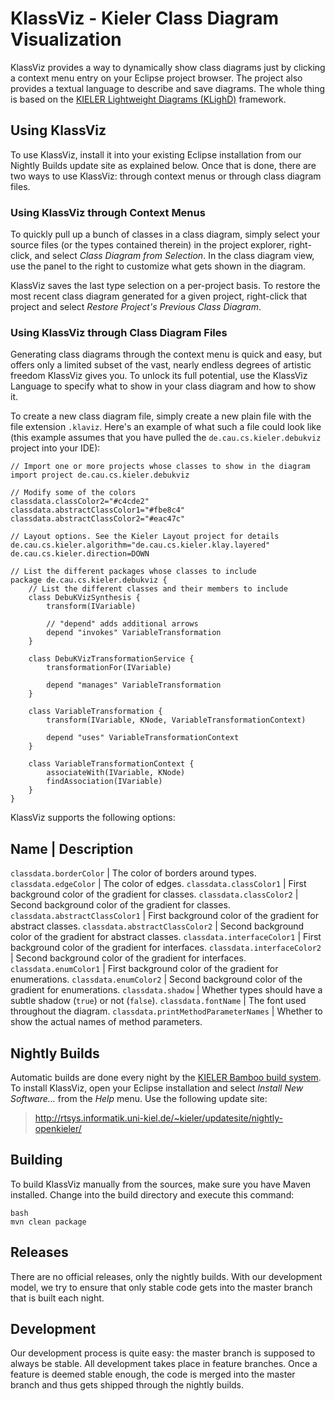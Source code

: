 KlassViz - Kieler Class Diagram Visualization
=============================================

KlassViz provides a way to dynamically show class diagrams just by clicking a context menu entry on your Eclipse project browser. The project also provides a textual language to describe and save diagrams. The whole thing is based on the [KIELER Lightweight Diagrams (KLighD)](http://www.informatik.uni-kiel.de/rtsys/kieler/) framework.


Using KlassViz
--------------

To use KlassViz, install it into your existing Eclipse installation from our Nightly Builds update site as explained below. Once that is done, there are two ways to use KlassViz: through context menus or through class diagram files.


### Using KlassViz through Context Menus

To quickly pull up a bunch of classes in a class diagram, simply select your source files (or the types contained therein) in the project explorer, right-click, and select _Class Diagram from Selection_. In the class diagram view, use the panel to the right to customize what gets shown in the diagram.

KlassViz saves the last type selection on a per-project basis. To restore the most recent class diagram generated for a given project, right-click that project and select _Restore Project's Previous Class Diagram_.


### Using KlassViz through Class Diagram Files

Generating class diagrams through the context menu is quick and easy, but offers only a limited subset of the vast, nearly endless degrees of artistic freedom KlassViz gives you. To unlock its full potential, use the KlassViz Language to specify what to show in your class diagram and how to show it.

To create a new class diagram file, simply create a new plain file with the file extension `.klaviz`. Here's an example of what such a file could look like (this example assumes that you have pulled the `de.cau.cs.kieler.debukviz` project into your IDE):

    // Import one or more projects whose classes to show in the diagram
    import project de.cau.cs.kieler.debukviz
    
    // Modify some of the colors
    classdata.classColor2="#c4cde2"
    classdata.abstractClassColor1="#fbe8c4"
    classdata.abstractClassColor2="#eac47c"
    
    // Layout options. See the Kieler Layout project for details
    de.cau.cs.kieler.algorithm="de.cau.cs.kieler.klay.layered"
    de.cau.cs.kieler.direction=DOWN
    
    // List the different packages whose classes to include
    package de.cau.cs.kieler.debukviz {
        // List the different classes and their members to include
        class DebuKVizSynthesis {
            transform(IVariable)
            
            // "depend" adds additional arrows
            depend "invokes" VariableTransformation
        }
        
        class DebuKVizTransformationService {
            transformationFor(IVariable)
            
            depend "manages" VariableTransformation
        }
        
        class VariableTransformation {
            transform(IVariable, KNode, VariableTransformationContext)
            
            depend "uses" VariableTransformationContext
        }
        
        class VariableTransformationContext {
            associateWith(IVariable, KNode)
            findAssociation(IVariable)
        }
    }

KlassViz supports the following options:

Name                                  | Description
-----------------------------------------------------------------------------------------------------
`classdata.borderColor`               | The color of borders around types.
`classdata.edgeColor`                 | The color of edges.
`classdata.classColor1`               | First background color of the gradient for classes.
`classdata.classColor2`               | Second background color of the gradient for classes.
`classdata.abstractClassColor1`       | First background color of the gradient for abstract classes.
`classdata.abstractClassColor2`       | Second background color of the gradient for abstract classes.
`classdata.interfaceColor1`           | First background color of the gradient for interfaces.
`classdata.interfaceColor2`           | Second background color of the gradient for interfaces.
`classdata.enumColor1`                | First background color of the gradient for enumerations.
`classdata.enumColor2`                | Second background color of the gradient for enumerations.
`classdata.shadow`                    | Whether types should have a subtle shadow (`true`) or not (`false`).
`classdata.fontName`                  | The font used throughout the diagram.
`classdata.printMethodParameterNames` | Whether to show the actual names of method parameters.


Nightly Builds
--------------

Automatic builds are done every night by the [KIELER Bamboo build system](http://rtsys.informatik.uni-kiel.de/bamboo). To install KlassViz, open your Eclipse installation and select _Install New Software..._ from the _Help_ menu. Use the following update site:

> http://rtsys.informatik.uni-kiel.de/~kieler/updatesite/nightly-openkieler/


Building
--------

To build KlassViz manually from the sources, make sure you have Maven installed. Change into the build directory and execute this command:

    bash
    mvn clean package


Releases
--------

There are no official releases, only the nightly builds. With our development model, we try to ensure that only stable code gets into the master branch that is built each night.


Development
-----------

Our development process is quite easy: the master branch is supposed to always be stable. All development takes place in feature branches. Once a feature is deemed stable enough, the code is merged into the master branch and thus gets shipped through the nightly builds.

